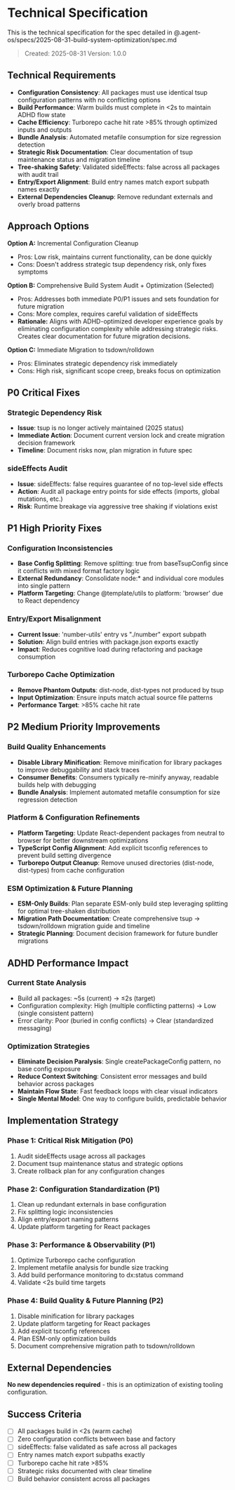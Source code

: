 # Technical Specification

This is the technical specification for the spec detailed in
@.agent-os/specs/2025-08-31-build-system-optimization/spec.md

> Created: 2025-08-31 Version: 1.0.0

## Technical Requirements

- **Configuration Consistency**: All packages must use identical tsup
  configuration patterns with no conflicting options
- **Build Performance**: Warm builds must complete in <2s to maintain ADHD flow
  state
- **Cache Efficiency**: Turborepo cache hit rate >85% through optimized inputs
  and outputs
- **Bundle Analysis**: Automated metafile consumption for size regression
  detection
- **Strategic Risk Documentation**: Clear documentation of tsup maintenance
  status and migration timeline
- **Tree-shaking Safety**: Validated sideEffects: false across all packages with
  audit trail
- **Entry/Export Alignment**: Build entry names match export subpath names
  exactly
- **External Dependencies Cleanup**: Remove redundant externals and overly broad
  patterns

## Approach Options

**Option A:** Incremental Configuration Cleanup

- Pros: Low risk, maintains current functionality, can be done quickly
- Cons: Doesn't address strategic tsup dependency risk, only fixes symptoms

**Option B:** Comprehensive Build System Audit + Optimization (Selected)

- Pros: Addresses both immediate P0/P1 issues and sets foundation for future
  migration
- Cons: More complex, requires careful validation of sideEffects
- **Rationale:** Aligns with ADHD-optimized developer experience goals by
  eliminating configuration complexity while addressing strategic risks. Creates
  clear documentation for future migration decisions.

**Option C:** Immediate Migration to tsdown/rolldown

- Pros: Eliminates strategic dependency risk immediately
- Cons: High risk, significant scope creep, breaks focus on optimization

## P0 Critical Fixes

### Strategic Dependency Risk

- **Issue**: tsup is no longer actively maintained (2025 status)
- **Immediate Action**: Document current version lock and create migration
  decision framework
- **Timeline**: Document risks now, plan migration in future spec

### sideEffects Audit

- **Issue**: sideEffects: false requires guarantee of no top-level side effects
- **Action**: Audit all package entry points for side effects (imports, global
  mutations, etc.)
- **Risk**: Runtime breakage via aggressive tree shaking if violations exist

## P1 High Priority Fixes

### Configuration Inconsistencies

- **Base Config Splitting**: Remove splitting: true from baseTsupConfig since it
  conflicts with mixed format factory logic
- **External Redundancy**: Consolidate node:\* and individual core modules into
  single pattern
- **Platform Targeting**: Change @template/utils to platform: 'browser' due to
  React dependency

### Entry/Export Misalignment

- **Current Issue**: 'number-utils' entry vs "./number" export subpath
- **Solution**: Align build entries with package.json exports exactly
- **Impact**: Reduces cognitive load during refactoring and package consumption

### Turborepo Cache Optimization

- **Remove Phantom Outputs**: dist-node, dist-types not produced by tsup
- **Input Optimization**: Ensure inputs match actual source file patterns
- **Performance Target**: >85% cache hit rate

## P2 Medium Priority Improvements

### Build Quality Enhancements

- **Disable Library Minification**: Remove minification for library packages to
  improve debuggability and stack traces
- **Consumer Benefits**: Consumers typically re-minify anyway, readable builds
  help with debugging
- **Bundle Analysis**: Implement automated metafile consumption for size
  regression detection

### Platform & Configuration Refinements

- **Platform Targeting**: Update React-dependent packages from neutral to
  browser for better downstream optimizations
- **TypeScript Config Alignment**: Add explicit tsconfig references to prevent
  build setting divergence
- **Turborepo Output Cleanup**: Remove unused directories (dist-node,
  dist-types) from cache configuration

### ESM Optimization & Future Planning

- **ESM-Only Builds**: Plan separate ESM-only build step leveraging splitting
  for optimal tree-shaken distribution
- **Migration Path Documentation**: Create comprehensive tsup → tsdown/rolldown
  migration guide and timeline
- **Strategic Planning**: Document decision framework for future bundler
  migrations

## ADHD Performance Impact

### Current State Analysis

- Build all packages: ~5s (current) → ≤2s (target)
- Configuration complexity: High (multiple conflicting patterns) → Low (single
  consistent pattern)
- Error clarity: Poor (buried in config conflicts) → Clear (standardized
  messaging)

### Optimization Strategies

- **Eliminate Decision Paralysis**: Single createPackageConfig pattern, no base
  config exposure
- **Reduce Context Switching**: Consistent error messages and build behavior
  across packages
- **Maintain Flow State**: Fast feedback loops with clear visual indicators
- **Single Mental Model**: One way to configure builds, predictable behavior

## Implementation Strategy

### Phase 1: Critical Risk Mitigation (P0)

1. Audit sideEffects usage across all packages
2. Document tsup maintenance status and strategic options
3. Create rollback plan for any configuration changes

### Phase 2: Configuration Standardization (P1)

1. Clean up redundant externals in base configuration
2. Fix splitting logic inconsistencies
3. Align entry/export naming patterns
4. Update platform targeting for React packages

### Phase 3: Performance & Observability (P1)

1. Optimize Turborepo cache configuration
2. Implement metafile analysis for bundle size tracking
3. Add build performance monitoring to dx:status command
4. Validate <2s build time targets

### Phase 4: Build Quality & Future Planning (P2)

1. Disable minification for library packages
2. Update platform targeting for React packages
3. Add explicit tsconfig references
4. Plan ESM-only optimization builds
5. Document comprehensive migration path to tsdown/rolldown

## External Dependencies

**No new dependencies required** - this is an optimization of existing tooling
configuration.

## Success Criteria

- [ ] All packages build in <2s (warm cache)
- [ ] Zero configuration conflicts between base and factory
- [ ] sideEffects: false validated as safe across all packages
- [ ] Entry names match export subpaths exactly
- [ ] Turborepo cache hit rate >85%
- [ ] Strategic risks documented with clear timeline
- [ ] Build behavior consistent across all packages
